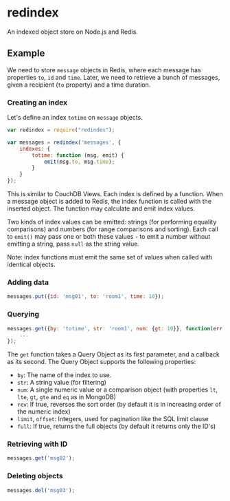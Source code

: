 redindex
========

An indexed object store on Node.js and Redis.

## Example ##

We need to store `message` objects in Redis, where each message has properties `to`, `id` and `time`. Later, we need to retrieve a bunch of messages, given a recipient (`to` property) and a time duration.

### Creating an index ###

Let's define an index `totime` on `message` objects.

```javascript
var redindex = require("redindex");

var messages = redindex('messages', {
	indexes: {
		totime: function (msg, emit) {
			emit(msg.to, msg.time);
		}
	}
});
```

This is similar to CouchDB Views. Each index is defined by a function. When a message object is added to Redis, the index function is called with the inserted object. The function may calculate and emit index values.

Two kinds of index values can be emitted: strings (for performing equality comparisons) and numbers (for range comparisons and sorting). Each call to `emit()` may pass one or both these values - to emit a number without emitting a string, pass `null` as the string value.

Note: index functions must emit the same set of values when called with identical objects.

### Adding data ###

```javascript
messages.put({id: 'msg01', to: 'room1', time: 10});
```

### Querying ###

```javascript
messages.get({by: 'totime', str: 'room1', num: {gt: 10}}, function(err, res) {
	...
});
```

The `get` function takes a Query Object as its first parameter, and a callback as its second. The Query Object supports the following properties:

 - `by`: The name of the index to use.
 - `str`: A string value (for filtering)
 - `num`: A single numeric value or a comparison object (with properties `lt`, `lte`, `gt`, `gte` and `eq` as in MongoDB)
 - `rev`: If true, reverses the sort order (by default it is in increasing order of the numeric index)
 - `limit`, `offset`: Integers, used for pagination like the SQL limit clause
 - `full`: If true, returns the full objects (by default it returns only the ID's)

### Retrieving with ID ###

```javascript
messages.get('msg02');
```

### Deleting objects ###

```javascript
messages.del('msg03');
```
